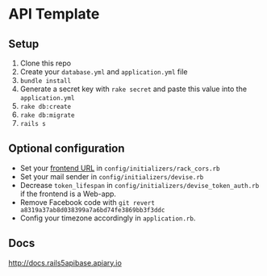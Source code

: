 # API Template

## Setup

1. Clone this repo
2. Create your `database.yml` and `application.yml` file
3. `bundle install`
4. Generate a secret key with `rake secret` and paste this value into the `application.yml`
5. `rake db:create`
6. `rake db:migrate`
7. `rails s`

## Optional configuration

- Set your [frontend URL](https://github.com/cyu/rack-cors#origin) in `config/initializers/rack_cors.rb`
- Set your mail sender in `config/initializers/devise.rb`
- Decrease `token_lifespan` in `config/initializers/devise_token_auth.rb` if the frontend is a Web-app.
- Remove Facebook code with `git revert a8319a37ab8d038399a7a6bd74fe3869bb3f3ddc`
- Config your timezone accordingly in `application.rb`.

## Docs

http://docs.rails5apibase.apiary.io

